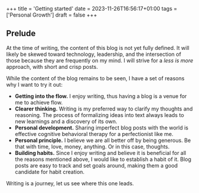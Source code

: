 +++
title = 'Getting started'
date = 2023-11-26T16:56:17+01:00
tags = ['Personal Growth']
draft = false
+++

## Prelude

At the time of writing, the content of this blog is not yet fully defined. It will likely be skewed toward technology, leadership, and the intersection of those because they are frequently on my mind. I will strive for a _less is more_ approach, with short and crisp posts.

While the content of the blog remains to be seen, I have a set of reasons why I want to try it out:

- **Getting into the flow.** I enjoy writing, thus having a blog is a venue for me to achieve flow.
- **Clearer thinking.** Writing is my preferred way to clarify my thoughts and reasoning. The process of formalizing ideas into text always leads to new learnings and a discovery of its own.
- **Personal development.** Sharing imperfect blog posts with the world is effective cognitive behavioral therapy for a perfectionist like me.
- **Personal principle.** I believe we are all better off by being generous. Be that with time, love, money, anything. Or in this case, thoughts.
- **Building habits.** Since I enjoy writing and believe it is beneficial for all the reasons mentioned above, I would like to establish a habit of it. Blog posts are easy to track and set goals around, making them a good candidate for habit creation.

Writing is a journey, let us see where this one leads.
